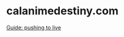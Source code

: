# calanimedestiny.com
[Guide: pushing to live](https://github.com/calanimagealpha/caa-bible/wiki/Updating-websites)

